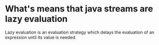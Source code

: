 # What's means that java streams are lazy evaluation
Lazy evaluation is an evaluation strategy which delays the evaluation of an expression until its value is needed.
